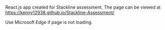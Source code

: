 React.js app created for Stackline assessment. The page can be viewed at https://kenny12938.github.io/Stackline-Assessment/

Use Microsoft Edge if page is not loading.
